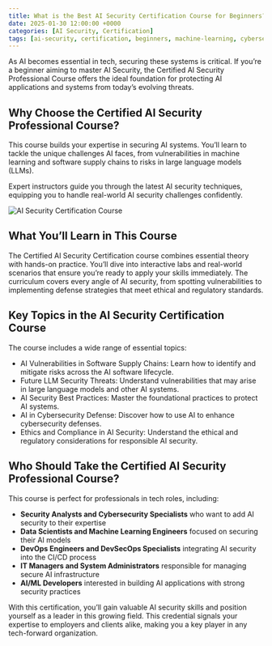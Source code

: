 ```yaml
---
title: What is the Best AI Security Certification Course for Beginners??
date: 2025-01-30 12:00:00 +0000
categories: [AI Security, Certification]
tags: [ai-security, certification, beginners, machine-learning, cybersecurity]
---
```


As AI becomes essential in tech, securing these systems is critical. If you’re a beginner aiming to master AI Security, the Certified AI Security Professional Course offers the ideal foundation for protecting AI applications and systems from today’s evolving threats.

## Why Choose the Certified AI Security Professional Course?

This course builds your expertise in securing AI systems. You’ll learn to tackle the unique challenges AI faces, from vulnerabilities in machine learning and software supply chains to risks in large language models (LLMs).

Expert instructors guide you through the latest AI security techniques, equipping you to handle real-world AI security challenges confidently.

![AI Security Certification Course](/ai-security-certification-and-training/assets/img/ai-security-certification.png)

## What You’ll Learn in This Course

The Certified AI Security Certification course combines essential theory with hands-on practice. You’ll dive into interactive labs and real-world scenarios that ensure you’re ready to apply your skills immediately. The curriculum covers every angle of AI security, from spotting vulnerabilities to implementing defense strategies that meet ethical and regulatory standards.

## Key Topics in the AI Security Certification Course

The course includes a wide range of essential topics:

- AI Vulnerabilities in Software Supply Chains: Learn how to identify and mitigate risks across the AI software lifecycle.
- Future LLM Security Threats: Understand vulnerabilities that may arise in large language models and other AI systems.
- AI Security Best Practices: Master the foundational practices to protect AI systems.
- AI in Cybersecurity Defense: Discover how to use AI to enhance cybersecurity defenses.
- Ethics and Compliance in AI Security: Understand the ethical and regulatory considerations for responsible AI security.

## Who Should Take the Certified AI Security Professional Course?

This course is perfect for professionals in tech roles, including:

- **Security Analysts and Cybersecurity Specialists** who want to add AI security to their expertise
- **Data Scientists and Machine Learning Engineers** focused on securing their AI models
- **DevOps Engineers and DevSecOps Specialists** integrating AI security into the CI/CD process
- **IT Managers and System Administrators** responsible for managing secure AI infrastructure
- **AI/ML Developers** interested in building AI applications with strong security practices

With this certification, you’ll gain valuable AI security skills and position yourself as a leader in this growing field. This credential signals your expertise to employers and clients alike, making you a key player in any tech-forward organization.